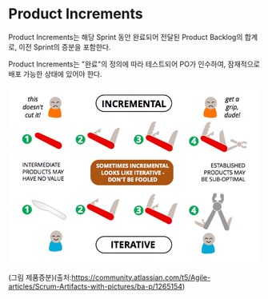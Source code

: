 # Product Increments

Product Increments는 해당 Sprint 동안 완료되어 전달된 Product Backlog의 합계로, 이전 Sprint의 증분을 포함한다.

Product Increments는 "완료"의 정의에 따라 테스트되어 PO가 인수하여, 잠재적으로 배포 가능한 상태에 있어야 한다. 

![Related image](./img/product-increments.png)

(그림 제품증분)(출처:https://community.atlassian.com/t5/Agile-articles/Scrum-Artifacts-with-pictures/ba-p/1265154)

